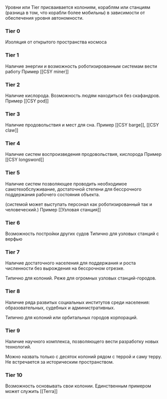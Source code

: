 Уровни или Tier присваивается колониям, кораблям или станциям (разница в том, что корабли более мобильны) в зависимости от обеспечения уровня автономности.
### Tier 0
Изоляция от  открытого пространства космоса
### Tier 1
Наличие энергии и возможность роботизированным системам вести работу
Пример [[CSY miner]] 
### Tier 2
Наличие кислорода. Возможность людям находиться без скафандров.
Пример [[CSY pod]] 
### Tier 3
Наличие продовольствия и мест для сна.
Пример [[CSY barge]], [[CSY  claw]]
### Tier 4
Наличие систем воспроизведения продовольствия, кислорода
Пример [[CSY longsword]] 
### Tier 5
Наличие систем позволяющее проводить необходимое самотехобслуживание,
достаточной степени для бессрочного поддержания рабочего состояния объекта.

(системой может выступать персонал как роботизированный так и человеческий.)
Пример [[Узловая станция]] 


### Tier 6
Возможность постройки других судов
Типично для узловых станций с верфью

### Tier 7
Наличие достаточного населения для  поддержания и роста численности без вырождения на бессрочном отрезке.

Типично для колоний. Реже для огромных узловых станций-городов.
### Tier 8
Наличие ряда развитых социальных институтов среди населения: образовательных, судебных и административных.

Типично для колоний или орбитальных городов корпораций.

### Tier 9
Наличие научного комплекса, позволяющего вести разработку новых технологий.

Можно назвать только с десяток колоний рядом с террой и саму терру. Не встречается за историческим пространством.

### Tier 10
Возможность основывать свои колонии.
 Единственным примером может служить [[Теrrа]]    